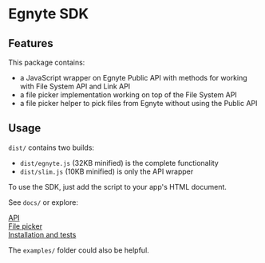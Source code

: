 Egnyte SDK
=============

## Features

This package contains:

 - a JavaScript wrapper on Egnyte Public API with methods for working with File System API and Link API 
 - a file picker implementation working on top of the File System API
 - a file picker helper to pick files from Egnyte without using the Public API
 

## Usage

`dist/` contains two builds:
 - `dist/egnyte.js` (32KB minified) is the complete functionality
 - `dist/slim.js` (10KB minified) is only the API wrapper

To use the SDK, just add the script to your app's HTML document.

See `docs/` or explore:

[API](src/docs/api.md)  
[File picker](src/docs/filepicker.md)  
[Installation and tests](src/docs/installation.md)  

The `examples/` folder could also be helpful.

   